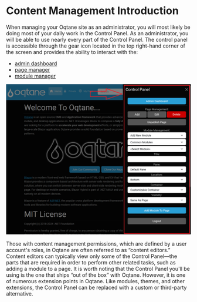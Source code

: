 # Content Management Introduction

When managing your Oqtane site as an administrator, you will most likely be doing most of your daily work in the Control Panel. As an administrator, you will be able to use nearly every part of the Control Panel. The control panel is accessible through the gear icon located in the top right-hand corner of the screen and provides the ability to interact with the:

* [admin dashboard](../admin-dashboard/index.md)
* [page manager](page-management.md)
* [module manager](modules.md)

![control-panel](./assets/control-panel.png)

Those with content management permissions, which are defined by a user account's roles, in Oqtane are often referred to as “content editors.” Content editors can typically view only some of the Control Panel—the parts that are required in order to perform other related tasks, such as adding a module to a page.
It is worth noting that the Control Panel you'll be using is the one that ships “out of the box” with Oqtane. However, it is one of numerous extension points in Oqtane. Like modules, themes, and other extensions, the Control Panel can be replaced with a custom or third-party alternative.
